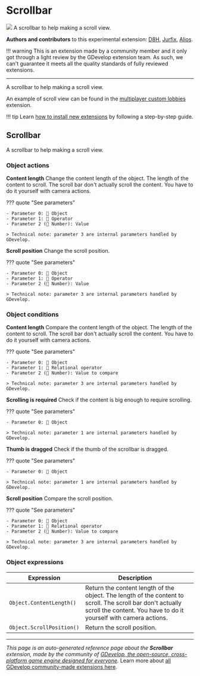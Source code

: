 # Scrollbar

<img src="https://asset-resources.gdevelop.io/public-resources/Icons/Line Hero Pack/Master/SVG/Interface Elements/c1313ac0735bd1c08d7327fd9a56b4d8cebf1b343f9ba82f1b141358433e1cdb_Interface Elements_interface_ui_scroll_bar_scrollbar.svg" class="extension-icon"></img>
A scrollbar to help making a scroll view.

**Authors and contributors** to this experimental extension: [D8H](https://gd.games/D8H), [Jurfix](https://gd.games/Jurfix), [Alios](https://gd.games/Alios).

!!! warning
    This is an extension made by a community member and it only got through a
    light review by the GDevelop extension team. As such, we can't guarantee it
    meets all the quality standards of fully reviewed extensions.

---

A scrollbar to help making a scroll view.

An example of scroll view can be found in the [multiplayer custom lobbies](https://wiki.gdevelop.io/gdevelop5/extensions/multiplayer-custom-lobbies/) extension.

!!! tip
    Learn [how to install new extensions](/gdevelop5/extensions/search) by following a step-by-step guide.



## Scrollbar 

A scrollbar to help making a scroll view. 

### Object actions

**Content length**
Change the content length of the object. The length of the content to scroll. The scroll bar don't actually scroll the content. You have to do it yourself with camera actions.

??? quote "See parameters"

    - Parameter 0: 👾 Object
    - Parameter 1: 🟰 Operator
    - Parameter 2 (🔢 Number): Value

    > Technical note: parameter 3 are internal parameters handled by GDevelop.

**Scroll position**
Change the scroll position.

??? quote "See parameters"

    - Parameter 0: 👾 Object
    - Parameter 1: 🟰 Operator
    - Parameter 2 (🔢 Number): Value

    > Technical note: parameter 3 are internal parameters handled by GDevelop.

### Object conditions

**Content length**
Compare the content length of the object. The length of the content to scroll. The scroll bar don't actually scroll the content. You have to do it yourself with camera actions.

??? quote "See parameters"

    - Parameter 0: 👾 Object
    - Parameter 1: 🟰 Relational operator
    - Parameter 2 (🔢 Number): Value to compare

    > Technical note: parameter 3 are internal parameters handled by GDevelop.

**Scrolling is required**
Check if the content is big enough to require scrolling.

??? quote "See parameters"

    - Parameter 0: 👾 Object

    > Technical note: parameter 1 are internal parameters handled by GDevelop.

**Thumb is dragged**
Check if the thumb of the scrollbar is dragged.

??? quote "See parameters"

    - Parameter 0: 👾 Object

    > Technical note: parameter 1 are internal parameters handled by GDevelop.

**Scroll position**
Compare the scroll position.

??? quote "See parameters"

    - Parameter 0: 👾 Object
    - Parameter 1: 🟰 Relational operator
    - Parameter 2 (🔢 Number): Value to compare

    > Technical note: parameter 3 are internal parameters handled by GDevelop.

### Object expressions

| Expression | Description |  |
|-----|-----|-----|
| `Object.ContentLength()` | Return the content length of the object. The length of the content to scroll. The scroll bar don't actually scroll the content. You have to do it yourself with camera actions. ||
| `Object.ScrollPosition()` | Return the scroll position. ||


---

*This page is an auto-generated reference page about the **Scrollbar** extension, made by the community of [GDevelop, the open-source, cross-platform game engine designed for everyone](https://gdevelop.io/).* Learn more about [all GDevelop community-made extensions here](/gdevelop5/extensions).